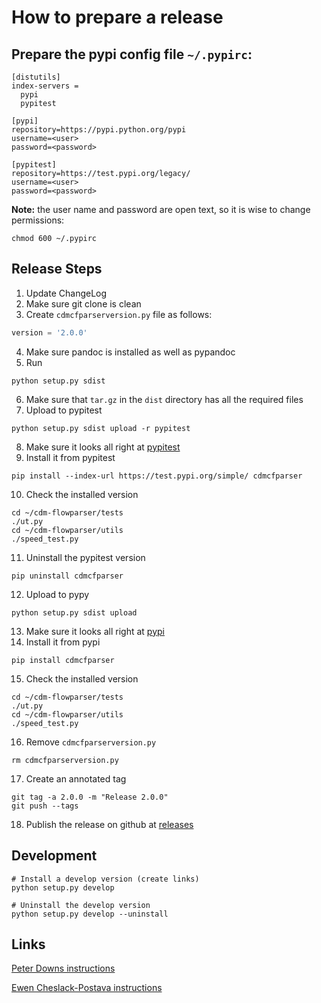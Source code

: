 # How to prepare a release

## Prepare the pypi config file `~/.pypirc`:

```
[distutils]
index-servers =
  pypi
  pypitest

[pypi]
repository=https://pypi.python.org/pypi
username=<user>
password=<password>

[pypitest]
repository=https://test.pypi.org/legacy/
username=<user>
password=<password>
```
**Note:** the user name and password are open text, so it is wise to change permissions:

```
chmod 600 ~/.pypirc
```

## Release Steps

1. Update ChangeLog
2. Make sure git clone is clean
3. Create `cdmcfparserversion.py` file as follows:
```python
version = '2.0.0'
```
4. Make sure pandoc is installed as well as pypandoc
5. Run
```shell
python setup.py sdist
```
6. Make sure that `tar.gz` in the `dist` directory has all the required files
7. Upload to pypitest
```shell
python setup.py sdist upload -r pypitest
```
8. Make sure it looks all right at [pypitest](https://testpypi.python.org/pypi)
9. Install it from pypitest
```shell
pip install --index-url https://test.pypi.org/simple/ cdmcfparser
```
10. Check the installed version
```shell
cd ~/cdm-flowparser/tests
./ut.py
cd ~/cdm-flowparser/utils
./speed_test.py
```
11. Uninstall the pypitest version
```shell
pip uninstall cdmcfparser
```
12. Upload to pypy
```shell
python setup.py sdist upload
```
13. Make sure it looks all right at [pypi](https://pypi.python.org/pypi)
14. Install it from pypi
```shell
pip install cdmcfparser
```
15. Check the installed version
```shell
cd ~/cdm-flowparser/tests
./ut.py
cd ~/cdm-flowparser/utils
./speed_test.py
```
16. Remove `cdmcfparserversion.py`
```shell
rm cdmcfparserversion.py
```
17. Create an annotated tag
```shell
git tag -a 2.0.0 -m "Release 2.0.0"
git push --tags
```
18. Publish the release on github at [releases](https://github.com/SergeySatskiy/cdm-flowparser/releases)


## Development

```shell
# Install a develop version (create links)
python setup.py develop

# Uninstall the develop version
python setup.py develop --uninstall
```

## Links

[Peter Downs instructions](http://peterdowns.com/posts/first-time-with-pypi.html)

[Ewen Cheslack-Postava instructions](https://ewencp.org/blog/a-brief-introduction-to-packaging-python/)

